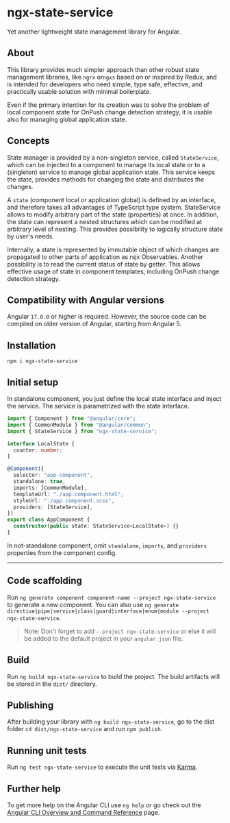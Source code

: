 # ngx-state-service

Yet another lightweight state management library for Angular.

## About

This library provides much simpler approach than other robust state management
libraries, like `ngrx` or`ngxs` based on or inspired by Redux, and is intended
for developers who need simple, type safe, effective, and practically usable
solution with minimal boilerplate.

Even if the primary intention for its creation was to solve the problem of local
component state for OnPush change detection strategy, it is usable also for
managing global application state.

## Concepts

State manager is provided by a non-singleton service, called `StateService`,
which can be injected to a component to manage its local state or to a
(singleton) service to manage global application state. This service keeps the
state, provides methods for changing the state and distributes the changes.

A `state` (component local or application global) is defined by an
interface, and therefore takes all advantages of TypeScript type system.
StateService allows to modify arbitrary part of the state (properties) at once.
In addition, the state can represent a nested structures which can be modified
at arbitrary level of nesting. This provides possibility to logically structure
state by user's needs.

Internally, a state is represented by immutable object of which changes are
propagated to other parts of application as rsjx Observables. Another
possibility is to read the current status of state by getter. This allows
effective usage of state in component templates, including OnPush change
detection strategy.

## Compatibility with Angular versions

Angular `17.0.0` or higher is required. However, the source code can be compiled
on older version of Angular, starting from Angular 5.

## Installation

```
npm i ngx-state-service
```

## Initial setup

In standalone component, you just define the local state interface and inject
the service. The service is parametrized with the state interface.

```ts
import { Component } from "@angular/core";
import { CommonModule } from "@angular/common";
import { StateService } from "ngx-state-service";

interface LocalState {
  counter: number;
}

@Component({
  selector: "app-component",
  standalone: true,
  imports: [CommonModule],
  templateUrl: "./app.component.html",
  styleUrl: "./app.component.scss",
  providers: [StateService],
})
export class AppComponent {
  constructor(public state: StateService<LocalState>) {}
}
```

In not-standalone component, omit `standalone`, `imports`, and `providers`
properties from the component config.

---

## Code scaffolding

Run `ng generate component component-name --project ngx-state-service` to generate a new component. You can also use `ng generate directive|pipe|service|class|guard|interface|enum|module --project ngx-state-service`.

> Note: Don't forget to add `--project ngx-state-service` or else it will be added to the default project in your `angular.json` file.

## Build

Run `ng build ngx-state-service` to build the project. The build artifacts will be stored in the `dist/` directory.

## Publishing

After building your library with `ng build ngx-state-service`, go to the dist folder `cd dist/ngx-state-service` and run `npm publish`.

## Running unit tests

Run `ng test ngx-state-service` to execute the unit tests via [Karma](https://karma-runner.github.io).

## Further help

To get more help on the Angular CLI use `ng help` or go check out the [Angular CLI Overview and Command Reference](https://angular.io/cli) page.
